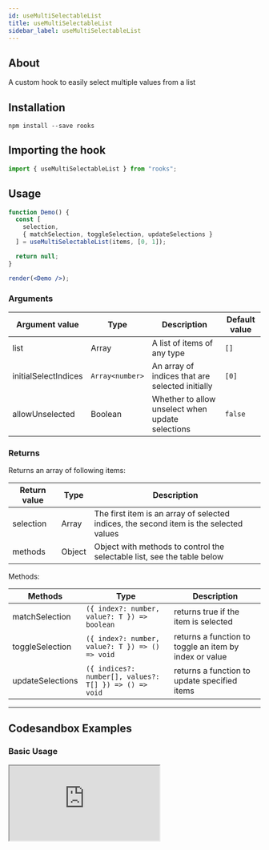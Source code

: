 ```yaml
---
id: useMultiSelectableList
title: useMultiSelectableList
sidebar_label: useMultiSelectableList
---
```


## About

A custom hook to easily select multiple values from a list

[//]: # "Main"

## Installation

    npm install --save rooks

## Importing the hook

```javascript
import { useMultiSelectableList } from "rooks";
```

## Usage

```jsx
function Demo() {
  const [
    selection,
    { matchSelection, toggleSelection, updateSelections }
  ] = useMultiSelectableList(items, [0, 1]);

  return null;
}

render(<Demo />);
```

### Arguments

| Argument value       | Type            | Description                                      | Default value |
|----------------------|-----------------|--------------------------------------------------|---------------|
| list                 | Array           | A list of items of any type                      | `[]`          |
| initialSelectIndices | `Array<number>` | An array of indices that are selected initially  | `[0]`         |
| allowUnselected      | Boolean         | Whether to allow unselect when update selections | `false`       |

### Returns

Returns an array of following items:

| Return value | Type   | Description                                                                            |
|--------------|--------|----------------------------------------------------------------------------------------|
| selection    | Array  | The first item is an array of selected indices, the second item is the selected values |
| methods      | Object | Object with methods to control the selectable list, see the table below                |

Methods:

| Methods          | Type                                                   | Description                                            |
|------------------|--------------------------------------------------------|--------------------------------------------------------|
| matchSelection   | `({ index?: number, value?: T }) => boolean`           | returns true if the item is selected                   |
| toggleSelection  | `({ index?: number, value?: T }) => () => void`        | returns a function to toggle an item by index or value |
| updateSelections | `({ indices?: number[], values?: T[] }) => () => void` | returns a function to update specified items           |


---

## Codesandbox Examples

### Basic Usage

<iframe src="https://codesandbox.io/embed/usemultiselectablelist-52ouc?fontsize=14&hidenavigation=1&theme=dark"
  style={{
    width: "100%",
    height: 500,
    border: 0,
    borderRadius: 4,
    overflow: "hidden"
  }} 
  title="useMultiSelectableList"
  allow="accelerometer; ambient-light-sensor; camera; encrypted-media; geolocation; gyroscope; hid; microphone; midi; payment; usb; vr; xr-spatial-tracking"
  sandbox="allow-forms allow-modals allow-popups allow-presentation allow-same-origin allow-scripts"
/>

## Join Bhargav's discord server

You can click on the floating discord icon at the bottom right of the screen and talk to us in our server.
